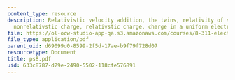 ```yaml
---
content_type: resource
description: Relativistic velocity addition, the twins, relativity of simultaneity,
  nonrelativstic charge, relativstic charge, charge in a uniform electric field
file: https://ol-ocw-studio-app-qa.s3.amazonaws.com/courses/8-311-electromagnetic-theory-spring-2004/633c8787d29e24905502118cfe576891_ps8.pdf
file_type: application/pdf
parent_uid: d69099d0-8599-2f5d-17ae-b9f79f728d07
resourcetype: Document
title: ps8.pdf
uid: 633c8787-d29e-2490-5502-118cfe576891
---
```

